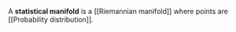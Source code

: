 A **statistical manifold** is a [[Riemannian manifold]] where points are [[Probability distribution]].